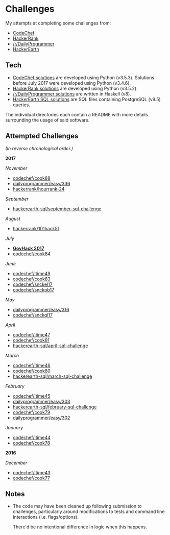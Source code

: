 Challenges
==========

My attempts at completing some challenges from:

- [CodeChef](https://codechef.com)
- [HackerRank](https://hackerrank.com)
- [/r/DailyProgrammer](https://reddit.com/r/dailyprogrammer)
- [HackerEarth](https://hackerearth.com)

## Tech

- [CodeChef solutions](https://github.com/bilalakil/challenges/tree/master/codechef)
  are developed using Python (v3.5.3).
  Solutions before July 2017 were developed using Python (v3.4.6).
- [HackerRank solutions](https://github.com/bilalakil/challenges/tree/master/hackerrank)
  are developed using Python (v3.5.2).
- [/r/DailyProgrammer solutions](https://github.com/bilalakil/challenges/tree/master/dailyprogrammer)
  are written in Haskell (v8).
- [HackerEarth SQL solutions](https://github.com/bilalakil/challenges/tree/master/hackerearth-sql)
  are SQL files containing PostgreSQL (v9.5) queries.

The individual directories each contain a README
with more details surrounding the usage of said software.

## Attempted Challenges

_(In reverse chronological order.)_

**2017**

*November*

- [codechef/cook88](https://github.com/bilalakil/challenges/tree/master/codechef/cook88)
- [dailyprogrammer/easy/336](https://github.com/bilalakil/challenges/tree/master/dailyprogrammer/easy/336)
- [hackerrank/hourrank-24](https://github.com/bilalakil/challenges/tree/master/hackerrank/hourrank-24)

*September*

- [hackerearth-sql/september-sql-challenge](https://github.com/bilalakil/challenges/tree/master/hackerearth-sql/september-sql-challenge)

*August*

- [hackerrank/101hack51](https://github.com/bilalakil/challenges/tree/master/hackerrank/101hack51)

*July*

- [**GovHack 2017**](https://github.com/TheThreeMarkovs)
- [codechef/cook84](https://github.com/bilalakil/challenges/tree/master/codechef/cook84)

*June*

- [codechef/ltime49](https://github.com/bilalakil/challenges/tree/master/codechef/ltime49)
- [codechef/cook83](https://github.com/bilalakil/challenges/tree/master/codechef/cook83)
- [codechef/snckel17](https://github.com/bilalakil/challenges/tree/master/codechef/snckel17)
- [codechef/snckpb17](https://github.com/bilalakil/challenges/tree/master/codechef/snckpb17)

*May*

- [dailyprogrammer/easy/316](https://github.com/bilalakil/challenges/tree/master/dailyprogrammer/easy/316)
- [codechef/snckql17](https://github.com/bilalakil/challenges/tree/master/codechef/snckql17)

*April*

- [codechef/ltime47](https://github.com/bilalakil/challenges/tree/master/codechef/ltime47)
- [codechef/cook81](https://github.com/bilalakil/challenges/tree/master/codechef/cook81)
- [hackerearth-sql/april-sql-challenge](https://github.com/bilalakil/challenges/tree/master/hackerearth-sql/april-sql-challenge)

*March*

- [codechef/ltime46](https://github.com/bilalakil/challenges/tree/master/codechef/ltime46)
- [codechef/cook80](https://github.com/bilalakil/challenges/tree/master/codechef/cook80)
- [hackerearth-sql/march-sql-challenge](https://github.com/bilalakil/challenges/tree/master/hackerearth-sql/march-sql-challenge)

*February*

- [codechef/ltime45](https://github.com/bilalakil/challenges/tree/master/codechef/ltime45)
- [dailyprogrammer/easy/303](https://github.com/bilalakil/challenges/tree/master/dailyprogrammer/easy/303)
- [hackerearth-sql/february-sql-challenge](https://github.com/bilalakil/challenges/tree/master/hackerearth-sql/february-sql-challenge)
- [codechef/cook79](https://github.com/bilalakil/challenges/tree/master/codechef/cook79)
- [dailyprogrammer/easy/302](https://github.com/bilalakil/challenges/tree/master/dailyprogrammer/easy/302)

*January*

- [codechef/ltime44](https://github.com/bilalakil/challenges/tree/master/codechef/ltime44)
- [codechef/cook78](https://github.com/bilalakil/challenges/tree/master/codechef/cook78)

**2016**

*December*

- [codechef/ltime43](https://github.com/bilalakil/challenges/tree/master/codechef/ltime43)
- [codechef/cook77](https://github.com/bilalakil/challenges/tree/master/codechef/cook77)

## Notes

- The code may have been cleaned up following submission to challenges,
  particularly around modifications to tests
  and command line interactions (i.e. flags/options).

  There'd be no intentional difference in logic when this happens.


